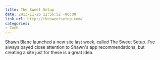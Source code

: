 ```yaml
---
title: The Sweet Setup
date: 2013-11-26 12:56:52 -06:00
link_url: http://thesweetsetup.com/
categories:
- Tech
---
```


[Shawn Blanc](http://shawnblanc.net/) launched a new site last week, called The Sweet Setup. I've always payed close attention to Shawn's app recommendations, but creating a site just for these is a great idea.
